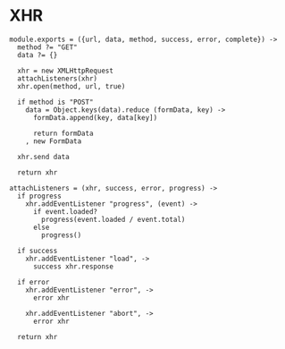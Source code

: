 XHR
===

    module.exports = ({url, data, method, success, error, complete}) ->
      method ?= "GET"
      data ?= {}

      xhr = new XMLHttpRequest
      attachListeners(xhr)
      xhr.open(method, url, true)

      if method is "POST"
        data = Object.keys(data).reduce (formData, key) ->
          formData.append(key, data[key])

          return formData
        , new FormData

      xhr.send data

      return xhr

    attachListeners = (xhr, success, error, progress) ->
      if progress
        xhr.addEventListener "progress", (event) ->
          if event.loaded?
            progress(event.loaded / event.total)
          else
            progress()

      if success
        xhr.addEventListener "load", ->
          success xhr.response

      if error
        xhr.addEventListener "error", ->
          error xhr

        xhr.addEventListener "abort", ->
          error xhr

      return xhr
